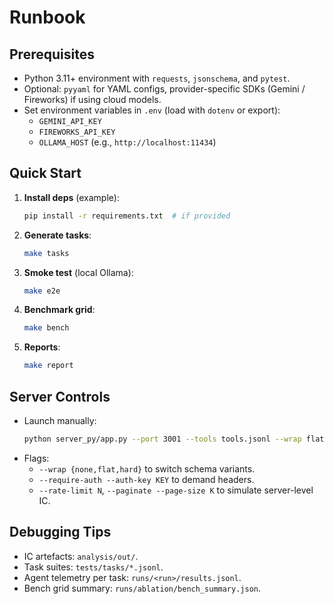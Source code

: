 # Runbook

## Prerequisites
- Python 3.11+ environment with `requests`, `jsonschema`, and `pytest`.
- Optional: `pyyaml` for YAML configs, provider-specific SDKs (Gemini / Fireworks) if using cloud models.
- Set environment variables in `.env` (load with `dotenv` or export):
  - `GEMINI_API_KEY`
  - `FIREWORKS_API_KEY`
  - `OLLAMA_HOST` (e.g., `http://localhost:11434`)

## Quick Start
1. **Install deps** (example):
   ```bash
   pip install -r requirements.txt  # if provided
   ```
2. **Generate tasks**:
   ```bash
   make tasks
   ```
3. **Smoke test** (local Ollama):
   ```bash
   make e2e
   ```
4. **Benchmark grid**:
   ```bash
   make bench
   ```
5. **Reports**:
   ```bash
   make report
   ```

## Server Controls
- Launch manually:
  ```bash
  python server_py/app.py --port 3001 --tools tools.jsonl --wrap flat --validate-output
  ```
- Flags:
  - `--wrap {none,flat,hard}` to switch schema variants.
  - `--require-auth --auth-key KEY` to demand headers.
  - `--rate-limit N`, `--paginate --page-size K` to simulate server-level IC.

## Debugging Tips
- IC artefacts: `analysis/out/`.
- Task suites: `tests/tasks/*.jsonl`.
- Agent telemetry per task: `runs/<run>/results.jsonl`.
- Bench grid summary: `runs/ablation/bench_summary.json`.
